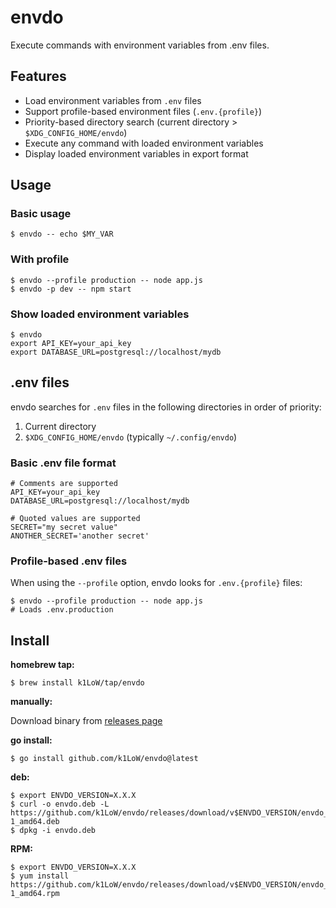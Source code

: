 # envdo

Execute commands with environment variables from .env files.

## Features

- Load environment variables from `.env` files
- Support profile-based environment files (`.env.{profile}`)
- Priority-based directory search (current directory > `$XDG_CONFIG_HOME/envdo`)
- Execute any command with loaded environment variables
- Display loaded environment variables in export format

## Usage

### Basic usage

```console
$ envdo -- echo $MY_VAR
```

### With profile

```console
$ envdo --profile production -- node app.js
$ envdo -p dev -- npm start
```

### Show loaded environment variables

```console
$ envdo
export API_KEY=your_api_key
export DATABASE_URL=postgresql://localhost/mydb
```

## .env files

envdo searches for `.env` files in the following directories in order of priority:

1. Current directory
2. `$XDG_CONFIG_HOME/envdo` (typically `~/.config/envdo`)

### Basic .env file format

```
# Comments are supported
API_KEY=your_api_key
DATABASE_URL=postgresql://localhost/mydb

# Quoted values are supported
SECRET="my secret value"
ANOTHER_SECRET='another secret'
```

### Profile-based .env files

When using the `--profile` option, envdo looks for `.env.{profile}` files:

```console
$ envdo --profile production -- node app.js
# Loads .env.production
```

## Install

**homebrew tap:**

```console
$ brew install k1LoW/tap/envdo
```

**manually:**

Download binary from [releases page](https://github.com/k1LoW/envdo/releases)

**go install:**

```console
$ go install github.com/k1LoW/envdo@latest
```

**deb:**

``` console
$ export ENVDO_VERSION=X.X.X
$ curl -o envdo.deb -L https://github.com/k1LoW/envdo/releases/download/v$ENVDO_VERSION/envdo_$ENVDO_VERSION-1_amd64.deb
$ dpkg -i envdo.deb
```

**RPM:**

``` console
$ export ENVDO_VERSION=X.X.X
$ yum install https://github.com/k1LoW/envdo/releases/download/v$ENVDO_VERSION/envdo_$ENVDO_VERSION-1_amd64.rpm
```
